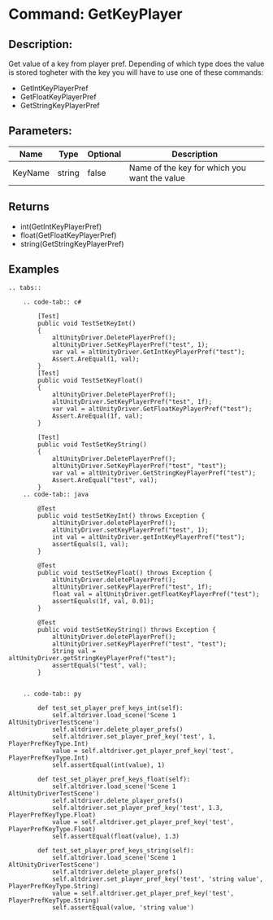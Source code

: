 # Command: GetKeyPlayer

## Description:

Get value of a key from player pref. Depending of which type does the value is stored togheter with the key you will have to use one of these commands:

- GetIntKeyPlayerPref
- GetFloatKeyPlayerPref
- GetStringKeyPlayerPref

## Parameters:

|      Name       |     Type      | Optional | Description |
| --------------- | ------------- | -------- | ----------- |
| KeyName      |     string    |   false   | Name of the key for which you want the value|

## Returns

- int(GetIntKeyPlayerPref)
- float(GetFloatKeyPlayerPref)
- string(GetStringKeyPlayerPref)

## Examples
```eval_rst
.. tabs::

    .. code-tab:: c#

        [Test]
        public void TestSetKeyInt()
        {
            altUnityDriver.DeletePlayerPref();
            altUnityDriver.SetKeyPlayerPref("test", 1);
            var val = altUnityDriver.GetIntKeyPlayerPref("test");
            Assert.AreEqual(1, val);
        }
        [Test]
        public void TestSetKeyFloat()
        {
            altUnityDriver.DeletePlayerPref();
            altUnityDriver.SetKeyPlayerPref("test", 1f);
            var val = altUnityDriver.GetFloatKeyPlayerPref("test");
            Assert.AreEqual(1f, val);
        }

        [Test]
        public void TestSetKeyString()
        {
            altUnityDriver.DeletePlayerPref();
            altUnityDriver.SetKeyPlayerPref("test", "test");
            var val = altUnityDriver.GetStringKeyPlayerPref("test");
            Assert.AreEqual("test", val);
        }
    .. code-tab:: java

        @Test
        public void testSetKeyInt() throws Exception {
            altUnityDriver.deletePlayerPref();
            altUnityDriver.setKeyPlayerPref("test", 1);
            int val = altUnityDriver.getIntKeyPlayerPref("test");
            assertEquals(1, val);
        }

        @Test
        public void testSetKeyFloat() throws Exception {
            altUnityDriver.deletePlayerPref();
            altUnityDriver.setKeyPlayerPref("test", 1f);
            float val = altUnityDriver.getFloatKeyPlayerPref("test");
            assertEquals(1f, val, 0.01);
        }

        @Test
        public void testSetKeyString() throws Exception {
            altUnityDriver.deletePlayerPref();
            altUnityDriver.setKeyPlayerPref("test", "test");
            String val = altUnityDriver.getStringKeyPlayerPref("test");
            assertEquals("test", val);
        }


    .. code-tab:: py

        def test_set_player_pref_keys_int(self):
            self.altdriver.load_scene('Scene 1 AltUnityDriverTestScene')
            self.altdriver.delete_player_prefs()
            self.altdriver.set_player_pref_key('test', 1, PlayerPrefKeyType.Int)
            value = self.altdriver.get_player_pref_key('test', PlayerPrefKeyType.Int)
            self.assertEqual(int(value), 1)

        def test_set_player_pref_keys_float(self):
            self.altdriver.load_scene('Scene 1 AltUnityDriverTestScene')
            self.altdriver.delete_player_prefs()
            self.altdriver.set_player_pref_key('test', 1.3, PlayerPrefKeyType.Float)
            value = self.altdriver.get_player_pref_key('test', PlayerPrefKeyType.Float)
            self.assertEqual(float(value), 1.3)

        def test_set_player_pref_keys_string(self):
            self.altdriver.load_scene('Scene 1 AltUnityDriverTestScene')
            self.altdriver.delete_player_prefs()
            self.altdriver.set_player_pref_key('test', 'string value', PlayerPrefKeyType.String)
            value = self.altdriver.get_player_pref_key('test', PlayerPrefKeyType.String)
            self.assertEqual(value, 'string value')
```